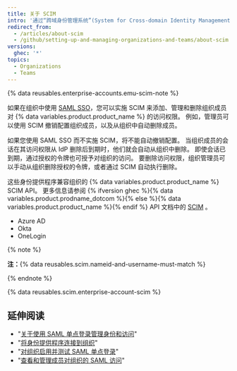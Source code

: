 ```yaml
---
title: 关于 SCIM
intro: '通过“跨域身份管理系统”(System for Cross-domain Identity Management, SCIM)，管理员可以在系统之间自动交换用户身份信息。'
redirect_from:
  - /articles/about-scim
  - /github/setting-up-and-managing-organizations-and-teams/about-scim
versions:
  ghec: '*'
topics:
  - Organizations
  - Teams
---
```


{% data reusables.enterprise-accounts.emu-scim-note %}

如果在组织中使用 [SAML SSO](/articles/about-identity-and-access-management-with-saml-single-sign-on)，您可以实施 SCIM 来添加、管理和删除组织成员对 {% data variables.product.product_name %} 的访问权限。 例如，管理员可以使用 SCIM 撤销配置组织成员，以及从组织中自动删除成员。

如果您使用 SAML SSO 而不实施 SCIM，将不能自动撤销配置。 当组织成员的会话在其访问权限从 IdP 删除后到期时，他们就会自动从组织中删除。 即使会话已到期，通过授权的令牌也可授予对组织的访问。 要删除访问权限，组织管理员可以手动从组织删除授权的令牌，或者通过 SCIM 自动执行删除。

这些身份提供程序兼容组织的 {% data variables.product.product_name %} SCIM API。 更多信息请参阅 {% ifversion ghec %}{% data variables.product.prodname_dotcom %}{% else %}{% data variables.product.product_name %}{% endif %} API 文档中的 [SCIM](/rest/reference/scim) 。
- Azure AD
- Okta
- OneLogin

{% note %}

**注：**{% data reusables.scim.nameid-and-username-must-match %}

{% endnote %}

{% data reusables.scim.enterprise-account-scim %}

## 延伸阅读

- "[关于使用 SAML 单点登录管理身份和访问](/articles/about-identity-and-access-management-with-saml-single-sign-on)"
- "[将身份提供程序连接到组织](/articles/connecting-your-identity-provider-to-your-organization)"
- "[对组织启用并测试 SAML 单点登录](/articles/enabling-and-testing-saml-single-sign-on-for-your-organization)"
- "[查看和管理成员对组织的 SAML 访问](/github/setting-up-and-managing-organizations-and-teams//viewing-and-managing-a-members-saml-access-to-your-organization)"
